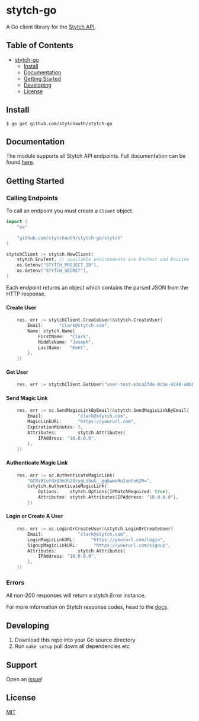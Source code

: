 # stytch-go

A Go client library for the [Stytch API](https://stytch.com/).

## Table of Contents

- [stytch-go](#stytch-go)
    * [Install](#install)
    * [Documentation](#documentation)
    * [Getting Started](#getting-started)
    * [Developing](#developing)
    * [License](#license)

## Install

```console
$ go get github.com/stytchauth/stytch-go
```

## Documentation

The module supports all Stytch API endpoints. Full documentation can be found [here](https://docs.stytch.com/reference).

## Getting Started

### Calling Endpoints

To call an endpoint you must create a `Client` object.

```go
import (
    "os"

    "github.com/stytchauth/stytch-go/stytch"
)

stytchClient := stytch.NewClient(
    stytch.EnvTest, // available environments are EnvTest and EnvLive
    os.Getenv("STYTCH_PROJECT_ID"), 
    os.Getenv("STYTCH_SECRET"), 
)
```

Each endpoint returns an object which contains the parsed JSON from the HTTP response.

#### Create User
```go
    res, err := stytchClient.CreateUser(&stytch.CreateUser{
		Email:      "clark@stytch.com",
		Name: stytch.Name{
			FirstName:  "Clark",
			MiddleName: "Joseph",
			LastName:   "Kent",
		},
    })
```

#### Get User
```go
    res, err := stytchClient.GetUser("user-test-e3ca2fde-0cbe-4248-a8b8-b1dd68a4514d")
```

#### Send Magic Link
```go
    res, err := sc.SendMagicLinkByEmail(&stytch.SendMagicLinkByEmail{
		Email:             "clark@stytch.com",
		MagicLinkURL:      "https://yoururl.com",
		ExpirationMinutes: 5,
		Attributes:        stytch.Attributes{
			IPAddress: "10.0.0.0",
		},
    })
```

#### Authenticate Magic Link
```go
    res, err := sc.AuthenticateMagicLink(
		"GCRzBlufdaQ3mJh2QcygLsbuG__gqGwwvRuIuetv6ZM=",
		&stytch.AuthenticateMagicLink{
			Options:    stytch.Options{IPMatchRequired: true},
			Attributes: stytch.Attributes{IPAddress: "10.0.0.0"},
		})
```

#### Login or Create A User
```go
    res, err := sc.LoginOrCreateUser(&stytch.LoginOrCreateUser{
		Email:             "clark@stytch.com",
		LoginMagicLinkURL:      "https://yoururl.com/login",
        SignupMagicLinkURL:      "https://yoururl.com/signup",
		Attributes:        stytch.Attributes{
			IPAddress: "10.0.0.0",
		},
    })
```

### Errors

All non-200 responses will return a stytch.Error instance.

For more information on Stytch response codes, head to the [docs](https://docs.stytch.com/reference#errors).

## Developing

1. Download this repo into your Go source directory
2. Run `make setup` pull down all dependencies etc

## Support

Open an [issue](https://github.com/stytchauth/stytch-go/issues/new)!

## License

[MIT](LICENSE)
